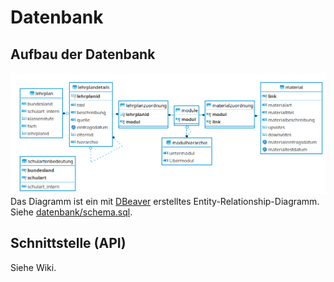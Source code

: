 # Datenbank

## Aufbau der Datenbank

![Aufbau der Datenbank](../bilder/er-diagramm-dbeaver.png)
Das Diagramm ist ein mit [DBeaver](https://dbeaver.io/) erstelltes Entity-Relationship-Diagramm. Siehe [datenbank/schema.sql](datenbank/schema.sql).

## Schnittstelle (API)

Siehe Wiki.
